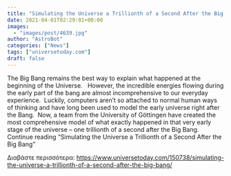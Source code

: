 ```yaml
---
title: "Simulating the Universe a Trillionth of a Second After the Big Bang"
date: 2021-04-01T02:29:01+00:00
images:
  - "images/post/4639.jpg"
author: "AstroBot"
categories: ["News"]
tags: ["universetoday.com"]
draft: false
---
```


The Big Bang remains the best way to explain what happened at the beginning of the Universe.   However, the incredible energies flowing during the early part of the bang are almost incomprehensive to our everyday experience.  Luckily, computers aren’t so attached to normal human ways of thinking and have long been used to model the early universe right after the Bang.  Now, a team from the University of Göttingen have created the most comprehensive model of what exactly happened in that very early stage of the universe – one trillionth of a second after the Big Bang. Continue reading “Simulating the Universe a Trillionth of a Second After the Big Bang” 

Διαβάστε περισσότερα: https://www.universetoday.com/150738/simulating-the-universe-a-trillionth-of-a-second-after-the-big-bang/
